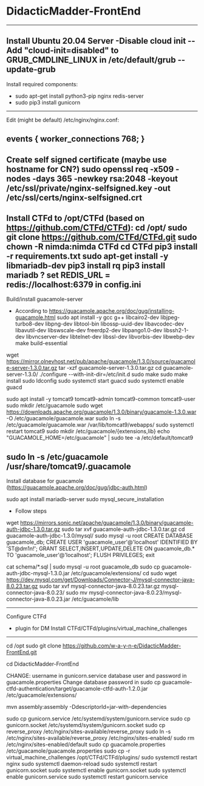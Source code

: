 # DidacticMadder-FrontEnd

-------------------------------------------------------------
Install Ubuntu 20.04 Server
-Disable cloud init
--Add "cloud-init=disabled" to GRUB_CMDLINE_LINUX in /etc/default/grub
--update-grub
-------------------------------------------------------------
Install required components:
- sudo apt-get install python3-pip nginx redis-server
- sudo pip3 install gunicorn
-------------------------------------------------------------
Edit (might be default) /etc/nginx/nginx.conf:

events {
        worker_connections 768;
}
-------------------------------------------------------------
Create self signed certificate (maybe use hostname for CN?)
sudo openssl req -x509 -nodes -days 365 -newkey rsa:2048 -keyout /etc/ssl/private/nginx-selfsigned.key -out /etc/ssl/certs/nginx-selfsigned.crt
-------------------------------------------------------------
Install CTFd to /opt/CTFd (based on https://github.com/CTFd/CTFd):
cd /opt/
sudo git clone https://github.com/CTFd/CTFd.git
sudo chown -R nimda:nimda CTFd
cd CTFd
pip3 install -r requirements.txt
sudo apt-get install -y libmariadb-dev
pip3 install rq
pip3 install mariadb
? set REDIS_URL = redis://localhost:6379 in config.ini
-------------------------------------------------------------
Build/install guacamole-server
- According to https://guacamole.apache.org/doc/gug/installing-guacamole.html
sudo apt install -y gcc g++ libcairo2-dev libjpeg-turbo8-dev libpng-dev libtool-bin libossp-uuid-dev libavcodec-dev libavutil-dev libswscale-dev freerdp2-dev libpango1.0-dev libssh2-1-dev libvncserver-dev libtelnet-dev libssl-dev libvorbis-dev libwebp-dev make build-essential

wget https://mirror.olnevhost.net/pub/apache/guacamole/1.3.0/source/guacamole-server-1.3.0.tar.gz
tar -xzf guacamole-server-1.3.0.tar.gz
cd guacamole-server-1.3.0/
./configure --with-init-dir=/etc/init.d
sudo make
sudo make install
sudo ldconfig
sudo systemctl start guacd
sudo systemctl enable guacd

sudo apt install -y tomcat9 tomcat9-admin tomcat9-common tomcat9-user
sudo mkdir /etc/guacamole
sudo wget https://downloads.apache.org/guacamole/1.3.0/binary/guacamole-1.3.0.war -O /etc/guacamole/guacamole.war
sudo ln -s /etc/guacamole/guacamole.war /var/lib/tomcat9/webapps/
sudo systemctl restart tomcat9
sudo mkdir /etc/guacamole/{extensions,lib}
echo "GUACAMOLE_HOME=/etc/guacamole" | sudo tee -a /etc/default/tomcat9

sudo ln -s /etc/guacamole /usr/share/tomcat9/.guacamole
-------------------------------------------------------------
Install database for guacamole (https://guacamole.apache.org/doc/gug/jdbc-auth.html)

sudo apt install mariadb-server
sudo mysql_secure_installation
- Follow steps

wget https://mirrors.sonic.net/apache/guacamole/1.3.0/binary/guacamole-auth-jdbc-1.3.0.tar.gz
sudo tar xvf guacamole-auth-jdbc-1.3.0.tar.gz
cd guacamole-auth-jdbc-1.3.0/mysql/
sudo mysql -u root
CREATE DATABASE guacamole_db; 
CREATE USER 'guacamole_user'@'localhost' IDENTIFIED BY 'ST@dm1n!';
GRANT SELECT,INSERT,UPDATE,DELETE ON guacamole_db.* TO 'guacamole_user'@'localhost';
FLUSH PRIVILEGES;
exit

cat schema/*.sql | sudo mysql -u root guacamole_db
sudo cp guacamole-auth-jdbc-mysql-1.3.0.jar /etc/guacamole/extensions/
cd
sudo wget https://dev.mysql.com/get/Downloads/Connector-J/mysql-connector-java-8.0.23.tar.gz
sudo tar xvf mysql-connector-java-8.0.23.tar.gz mysql-connector-java-8.0.23/
sudo mv mysql-connector-java-8.0.23/mysql-connector-java-8.0.23.jar /etc/guacamole/lib


-------------------------------------------------------------
Configure CTFd
- plugin for DM
Install CTFd/CTFd/plugins/virtual_machine_challenges



-------------------------------------------------------------
cd /opt
sudo git clone https://github.com/w-a-y-n-e/DidacticMadder-FrontEnd.git

cd DidacticMadder-FrontEnd

CHANGE:
username in gunicorn.service
database user and password in guacamole.properties
Change database password in 
sudo cp guacamole-ctfd-authentication/target/guacamole-ctfd-auth-1.2.0.jar /etc/guacamole/extensions/


mvn assembly:assembly -DdescriptorId=jar-with-dependencies


sudo cp gunicorn.service /etc/systemd/system/gunicorn.service
sudo cp gunicorn.socket /etc/systemd/system/gunicorn.socket
sudo cp reverse_proxy /etc/nginx/sites-available/reverse_proxy
sudo ln -s /etc/nginx/sites-available/reverse_proxy /etc/nginx/sites-enabled/
sudo rm /etc/nginx/sites-enabled/default
sudo cp guacamole.properties /etc/guacamole/guacamole.properties
sudo cp -r virtual_machine_challenges /opt/CTFd/CTFd/plugins/
sudo systemctl restart nginx
sudo systemctl daemon-reload
sudo systemctl restart gunicorn.socket
sudo systemctl enable gunicorn.socket
sudo systemctl enable gunicorn.service
sudo systemctl restart gunicorn.service
